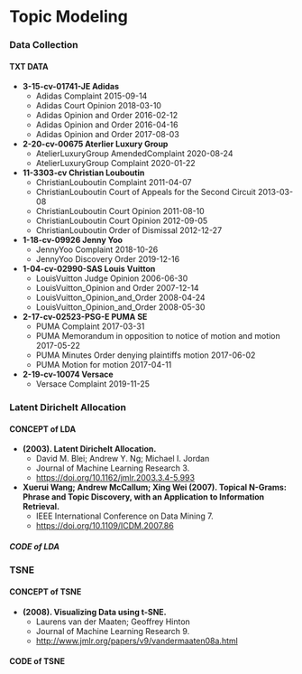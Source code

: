 # Topic Modeling
### Data Collection
#### TXT DATA
* **3-15-cv-01741-JE Adidas**
  + Adidas Complaint 2015-09-14 
  + Adidas Court Opinion 2018-03-10 
  + Adidas Opinion and Order 2016-02-12 
  + Adidas Opinion and Order 2016-04-16 
  + Adidas Opinion and Order 2017-08-03 
* **2-20-cv-00675 Aterlier Luxury Group**
  + AtelierLuxuryGroup AmendedComplaint 2020-08-24 
  + AtelierLuxuryGroup Complaint 2020-01-22 
* **11-3303-cv Christian Louboutin**
  + ChristianLouboutin Complaint 2011-04-07 
  + ChristianLouboutin Court of Appeals for the Second Circuit 2013-03-08 
  + ChristianLouboutin Court Opinion 2011-08-10 
  + ChristianLouboutin Court Opinion 2012-09-05 
  + ChristianLouboutin Order of Dismissal 2012-12-27 
* **1-18-cv-09926 Jenny Yoo**
  + JennyYoo Complaint 2018-10-26 
  + JennyYoo Discovery Order 2019-12-16 
* **1-04-cv-02990-SAS Louis Vuitton**
  + LouisVuitton Judge Opinion 2006-06-30 
  + LouisVuitton_Opinion and Order 2007-12-14 
  + LouisVuitton_Opinion_and_Order 2008-04-24 
  + LouisVuitton_Opinion_and_Order 2008-05-30 
* **2-17-cv-02523-PSG-E PUMA SE**
  + PUMA Complaint 2017-03-31 
  + PUMA Memorandum in opposition to notice of motion and motion 2017-05-22 
  + PUMA Minutes Order denying plaintiffs motion 2017-06-02 
  + PUMA Motion for motion 2017-04-11 
* **2-19-cv-10074 Versace**
  + Versace Complaint 2019-11-25



### Latent Dirichelt Allocation
#### CONCEPT of LDA
* **(2003). Latent Dirichelt Allocation.**
  + David M. Blei; Andrew Y. Ng; Michael I. Jordan 
  + Journal of Machine Learning Research 3.
  + <https://doi.org/10.1162/jmlr.2003.3.4-5.993>
* **Xuerui Wang; Andrew McCallum; Xing Wei (2007). Topical N-Grams: Phrase and Topic Discovery, with an Application to Information Retrieval.**
  + IEEE International Conference on Data Mining 7.
  + <https://doi.org/10.1109/ICDM.2007.86>
##### CODE of LDA



### TSNE
#### CONCEPT of TSNE
* **(2008). Visualizing Data using t-SNE.**
  + Laurens van der Maaten; Geoffrey Hinton 
  + Journal of Machine Learning Research 9.
  + <http://www.jmlr.org/papers/v9/vandermaaten08a.html>
#### CODE of TSNE
